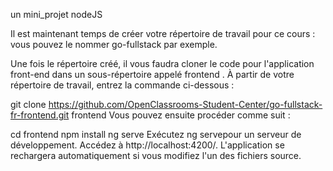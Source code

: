 un mini_projet nodeJS

Il est maintenant temps de créer votre répertoire de travail pour ce cours : vous pouvez le nommer go-fullstack par exemple.

Une fois le répertoire créé, il vous faudra cloner le code pour l'application front-end dans un sous-répertoire appelé frontend . À partir de votre répertoire de travail, entrez la commande ci-dessous :

git clone https://github.com/OpenClassrooms-Student-Center/go-fullstack-fr-frontend.git frontend
Vous pouvez ensuite procéder comme suit :

cd frontend
npm install
ng serve
Exécutez ng servepour un serveur de développement. Accédez à http://localhost:4200/. L'application se rechargera automatiquement si vous modifiez l'un des fichiers source.
